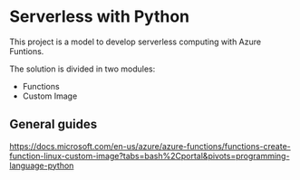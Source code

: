 # Serverless with Python

This project is a model to develop serverless computing with Azure Funtions.

The solution is divided in two modules:

- Functions
- Custom Image


## General guides

https://docs.microsoft.com/en-us/azure/azure-functions/functions-create-function-linux-custom-image?tabs=bash%2Cportal&pivots=programming-language-python